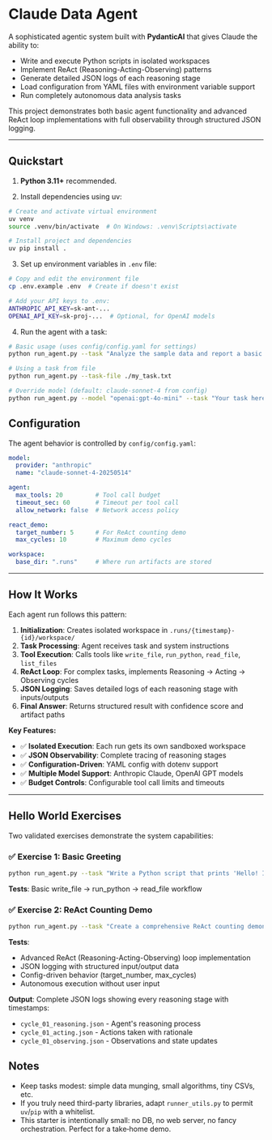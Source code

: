 # Claude Data Agent

A sophisticated agentic system built with **PydanticAI** that gives Claude the ability to:
- Write and execute Python scripts in isolated workspaces
- Implement ReAct (Reasoning-Acting-Observing) patterns
- Generate detailed JSON logs of each reasoning stage
- Load configuration from YAML files with environment variable support
- Run completely autonomous data analysis tasks

This project demonstrates both basic agent functionality and advanced ReAct loop implementations with full observability through structured JSON logging.

---

## Quickstart

1) **Python 3.11+** recommended.

2) Install dependencies using uv:

```bash
# Create and activate virtual environment
uv venv
source .venv/bin/activate  # On Windows: .venv\Scripts\activate

# Install project and dependencies
uv pip install .
```

3) Set up environment variables in `.env` file:

```bash
# Copy and edit the environment file
cp .env.example .env  # Create if doesn't exist

# Add your API keys to .env:
ANTHROPIC_API_KEY=sk-ant-...
OPENAI_API_KEY=sk-proj-...  # Optional, for OpenAI models
```

4) Run the agent with a task:

```bash
# Basic usage (uses config/config.yaml for settings)
python run_agent.py --task "Analyze the sample data and report a basic statistic."

# Using a task from file
python run_agent.py --task-file ./my_task.txt

# Override model (default: claude-sonnet-4 from config)
python run_agent.py --model "openai:gpt-4o-mini" --task "Your task here"
```

## Configuration

The agent behavior is controlled by `config/config.yaml`:

```yaml
model:
  provider: "anthropic"
  name: "claude-sonnet-4-20250514"

agent:
  max_tools: 20         # Tool call budget
  timeout_sec: 60       # Timeout per tool call
  allow_network: false  # Network access policy

react_demo:
  target_number: 5      # For ReAct counting demo
  max_cycles: 10        # Maximum demo cycles

workspace:
  base_dir: ".runs"     # Where run artifacts are stored
```

---

## How It Works

Each agent run follows this pattern:

1. **Initialization**: Creates isolated workspace in `.runs/{timestamp}-{id}/workspace/`
2. **Task Processing**: Agent receives task and system instructions
3. **Tool Execution**: Calls tools like `write_file`, `run_python`, `read_file`, `list_files`
4. **ReAct Loop**: For complex tasks, implements Reasoning → Acting → Observing cycles
5. **JSON Logging**: Saves detailed logs of each reasoning stage with inputs/outputs
6. **Final Answer**: Returns structured result with confidence score and artifact paths

**Key Features:**
- ✅ **Isolated Execution**: Each run gets its own sandboxed workspace
- ✅ **JSON Observability**: Complete tracing of reasoning stages
- ✅ **Configuration-Driven**: YAML config with dotenv support
- ✅ **Multiple Model Support**: Anthropic Claude, OpenAI GPT models
- ✅ **Budget Controls**: Configurable tool call limits and timeouts

---

## Hello World Exercises

Two validated exercises demonstrate the system capabilities:

### ✅ Exercise 1: Basic Greeting
```bash
python run_agent.py --task "Write a Python script that prints 'Hello! I am your Claude data agent.' when run, then run it and confirm it works."
```

**Tests**: Basic write_file → run_python → read_file workflow

### ✅ Exercise 2: ReAct Counting Demo
```bash
python run_agent.py --task "Create a comprehensive ReAct counting demonstration with JSON logging of all reasoning stages, simulating alternating agent/user turns until reaching the target number."
```

**Tests**:
- Advanced ReAct (Reasoning-Acting-Observing) loop implementation
- JSON logging with structured input/output data
- Config-driven behavior (target_number, max_cycles)
- Autonomous execution without user input

**Output**: Complete JSON logs showing every reasoning stage with timestamps:
- `cycle_01_reasoning.json` - Agent's reasoning process
- `cycle_01_acting.json` - Actions taken with rationale
- `cycle_01_observing.json` - Observations and state updates

## Notes

- Keep tasks modest: simple data munging, small algorithms, tiny CSVs, etc.
- If you truly need third-party libraries, adapt `runner_utils.py` to permit `uv`/`pip` with a whitelist.
- This starter is intentionally small: no DB, no web server, no fancy orchestration. Perfect for a take‑home demo.

